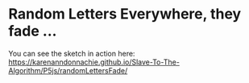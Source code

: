 # Random Letters Everywhere, they fade ...
You can see the sketch in action here: https://karenanndonnachie.github.io/Slave-To-The-Algorithm/P5js/randomLettersFade/
